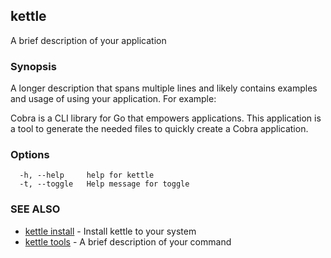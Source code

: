 ## kettle

A brief description of your application

### Synopsis

A longer description that spans multiple lines and likely contains
examples and usage of using your application. For example:

Cobra is a CLI library for Go that empowers applications.
This application is a tool to generate the needed files
to quickly create a Cobra application.

### Options

```
  -h, --help     help for kettle
  -t, --toggle   Help message for toggle
```

### SEE ALSO

* [kettle install](kettle_install.md)	 - Install kettle to your system
* [kettle tools](kettle_tools.md)	 - A brief description of your command

